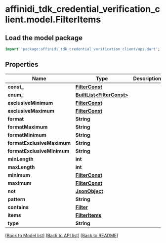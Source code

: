 # affinidi_tdk_credential_verification_client.model.FilterItems

## Load the model package
```dart
import 'package:affinidi_tdk_credential_verification_client/api.dart';
```

## Properties
Name | Type | Description | Notes
------------ | ------------- | ------------- | -------------
**const_** | [**FilterConst**](FilterConst.md) |  | [optional] 
**enum_** | [**BuiltList&lt;FilterConst&gt;**](FilterConst.md) |  | [optional] 
**exclusiveMinimum** | [**FilterConst**](FilterConst.md) |  | [optional] 
**exclusiveMaximum** | [**FilterConst**](FilterConst.md) |  | [optional] 
**format** | **String** |  | [optional] 
**formatMaximum** | **String** |  | [optional] 
**formatMinimum** | **String** |  | [optional] 
**formatExclusiveMaximum** | **String** |  | [optional] 
**formatExclusiveMinimum** | **String** |  | [optional] 
**minLength** | **int** |  | [optional] 
**maxLength** | **int** |  | [optional] 
**minimum** | [**FilterConst**](FilterConst.md) |  | [optional] 
**maximum** | [**FilterConst**](FilterConst.md) |  | [optional] 
**not** | [**JsonObject**](.md) |  | [optional] 
**pattern** | **String** |  | [optional] 
**contains** | [**Filter**](Filter.md) |  | [optional] 
**items** | [**FilterItems**](FilterItems.md) |  | [optional] 
**type** | **String** |  | [optional] 

[[Back to Model list]](../README.md#documentation-for-models) [[Back to API list]](../README.md#documentation-for-api-endpoints) [[Back to README]](../README.md)



